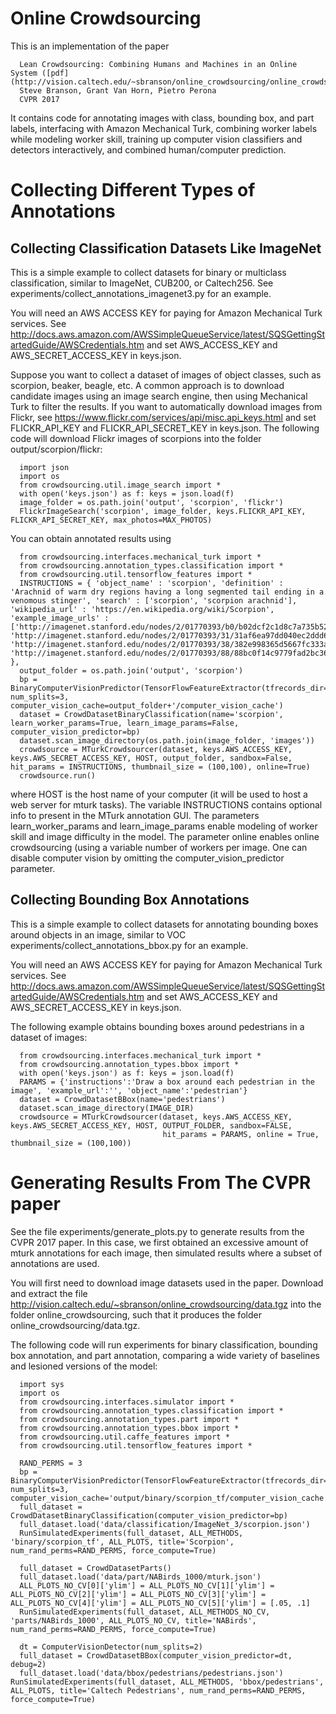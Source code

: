 # Online Crowdsourcing 
This is an implementation of the paper 
```
  Lean Crowdsourcing: Combining Humans and Machines in an Online System ([pdf](http://vision.caltech.edu/~sbranson/online_crowdsourcing/online_crowdsourcing_cvpr2017.pdf)) 
  Steve Branson, Grant Van Horn, Pietro Perona
  CVPR 2017
```

It contains code for annotating images with class, bounding box, and part labels, interfacing with Amazon Mechanical Turk, combining worker labels while modeling worker skill, training up computer vision classifiers and detectors interactively, and combined human/computer prediction.

# Collecting Different Types of Annotations

## Collecting Classification Datasets Like ImageNet
This is a simple example to collect datasets for binary or multiclass classification, similar to ImageNet, CUB200, or Caltech256.  See experiments/collect_annotations_imagenet3.py for an example.  

You will need an AWS ACCESS KEY for paying for Amazon Mechanical Turk services.  See http://docs.aws.amazon.com/AWSSimpleQueueService/latest/SQSGettingStartedGuide/AWSCredentials.htm and set AWS_ACCESS_KEY and AWS_SECRET_ACCESS_KEY in keys.json.  

Suppose you want to collect a dataset of images of object classes, such as scorpion, beaker, beagle, etc.  A common approach is to download candidate images using an image search engine, then using Mechanical Turk to filter the results.  If you want to automatically download images from Flickr, see https://www.flickr.com/services/api/misc.api_keys.html and set FLICKR_API_KEY and FLICKR_API_SECRET_KEY in keys.json.  The following code will download Flickr images of scorpions into the folder output/scorpion/flickr:
```
  import json
  import os
  from crowdsourcing.util.image_search import *
  with open('keys.json') as f: keys = json.load(f)
  image_folder = os.path.join('output', 'scorpion', 'flickr')
  FlickrImageSearch('scorpion', image_folder, keys.FLICKR_API_KEY, FLICKR_API_SECRET_KEY, max_photos=MAX_PHOTOS)
```
You can obtain annotated results using
```
  from crowdsourcing.interfaces.mechanical_turk import *
  from crowdsourcing.annotation_types.classification import *
  from crowdsourcing.util.tensorflow_features import *
  INSTRUCTIONS = { 'object_name' : 'scorpion', 'definition' : 'Arachnid of warm dry regions having a long segmented tail ending in a venomous stinger', 'search' : ['scorpion', 'scorpion arachnid'], 'wikipedia_url' : 'https://en.wikipedia.org/wiki/Scorpion', 'example_image_urls' : ['http://imagenet.stanford.edu/nodes/2/01770393/b0/b02dcf2c1d8c7a735b52ab74300c342124e4be5c.thumb', 'http://imagenet.stanford.edu/nodes/2/01770393/31/31af6ea97dd040ec2ddd6ae86fe1f601ecfc8c02.thumb', 'http://imagenet.stanford.edu/nodes/2/01770393/38/382e998365d5667fc333a7c8f5f6e74e3c1fe164.thumb', 'http://imagenet.stanford.edu/nodes/2/01770393/88/88bc0f14c9779fad2bc364f5f4d8269d452e26c2.thumb'] },
  output_folder = os.path.join('output', 'scorpion')
  bp = BinaryComputerVisionPredictor(TensorFlowFeatureExtractor(tfrecords_dir=output_folder+'/tf_records'), num_splits=3, computer_vision_cache=output_folder+'/computer_vision_cache')
  dataset = CrowdDatasetBinaryClassification(name='scorpion', learn_worker_params=True, learn_image_params=False, computer_vision_predictor=bp)
  dataset.scan_image_directory(os.path.join(image_folder, 'images'))
  crowdsource = MTurkCrowdsourcer(dataset, keys.AWS_ACCESS_KEY, keys.AWS_SECRET_ACCESS_KEY, HOST, output_folder, sandbox=False, hit_params = INSTRUCTIONS, thumbnail_size = (100,100), online=True) 
  crowdsource.run()
```
where HOST is the host name of your computer (it will be used to host a web server for mturk tasks).  The variable INSTRUCTIONS contains optional info to present in the MTurk annotation GUI.  The parameters learn_worker_params and learn_image_params enable modeling of worker skill and image difficulty in the model.  The parameter online enables online crowdsourcing (using a variable number of workers per image.  One can disable computer vision by omitting the computer_vision_predictor parameter.

## Collecting Bounding Box Annotations

This is a simple example to collect datasets for annotating bounding boxes around objects in an image, similar to VOC experiments/collect_annotations_bbox.py for an example.

You will need an AWS ACCESS KEY for paying for Amazon Mechanical Turk services.  See http://docs.aws.amazon.com/AWSSimpleQueueService/latest/SQSGettingStartedGuide/AWSCredentials.htm and set AWS_ACCESS_KEY and AWS_SECRET_ACCESS_KEY in keys.json.

The following example obtains bounding boxes around pedestrians in a dataset of images:
```
  from crowdsourcing.interfaces.mechanical_turk import *
  from crowdsourcing.annotation_types.bbox import *
  with open('keys.json') as f: keys = json.load(f)
  PARAMS = {'instructions':'Draw a box around each pedestrian in the image', 'example_url':'', 'object_name':'pedestrian'}
  dataset = CrowdDatasetBBox(name='pedestrians')
  dataset.scan_image_directory(IMAGE_DIR)
  crowdsource = MTurkCrowdsourcer(dataset, keys.AWS_ACCESS_KEY, keys.AWS_SECRET_ACCESS_KEY, HOST, OUTPUT_FOLDER, sandbox=FALSE,
                                  hit_params = PARAMS, online = True, thumbnail_size = (100,100))
```

# Generating Results From The CVPR paper

See the file experiments/generate_plots.py to generate results from the CVPR 2017 paper.  In this case, we first obtained an excessive amount of mturk annotations for each image, then simulated results where a subset of annotations are used.  

You will first need to download image datasets used in the paper.  Download and extract the file http://vision.caltech.edu/~sbranson/online_crowdsourcing/data.tgz into the folder online_crowdsourcing, such that it produces the folder online_crowdsourcing/data.tgz.

The following code will run experiments for binary classification, bounding box annotation, and part annotation, comparing a wide variety of baselines and lesioned versions of the model:
```
  import sys
  import os
  from crowdsourcing.interfaces.simulator import *
  from crowdsourcing.annotation_types.classification import *
  from crowdsourcing.annotation_types.part import *
  from crowdsourcing.annotation_types.bbox import *
  from crowdsourcing.util.caffe_features import *
  from crowdsourcing.util.tensorflow_features import *
  
  RAND_PERMS = 3
  bp = BinaryComputerVisionPredictor(TensorFlowFeatureExtractor(tfrecords_dir='output/binary/scorpion_tf/tf_records'), num_splits=3, computer_vision_cache='output/binary/scorpion_tf/computer_vision_cache')
  full_dataset = CrowdDatasetBinaryClassification(computer_vision_predictor=bp)
  full_dataset.load('data/classification/ImageNet_3/scorpion.json')
  RunSimulatedExperiments(full_dataset, ALL_METHODS, 'binary/scorpion_tf', ALL_PLOTS, title='Scorpion', num_rand_perms=RAND_PERMS, force_compute=True)
  
  full_dataset = CrowdDatasetParts()
  full_dataset.load('data/part/NABirds_1000/mturk.json')
  ALL_PLOTS_NO_CV[0]['ylim'] = ALL_PLOTS_NO_CV[1]['ylim'] = ALL_PLOTS_NO_CV[2]['ylim'] = ALL_PLOTS_NO_CV[3]['ylim'] = ALL_PLOTS_NO_CV[4]['ylim'] = ALL_PLOTS_NO_CV[5]['ylim'] = [.05, .1]
  RunSimulatedExperiments(full_dataset, ALL_METHODS_NO_CV, 'parts/NABirds_1000', ALL_PLOTS_NO_CV, title='NABirds', num_rand_perms=RAND_PERMS, force_compute=True)
  
  dt = ComputerVisionDetector(num_splits=2)
  full_dataset = CrowdDatasetBBox(computer_vision_predictor=dt, debug=2)
  full_dataset.load('data/bbox/pedestrians/pedestrians.json')
RunSimulatedExperiments(full_dataset, ALL_METHODS, 'bbox/pedestrians', ALL_PLOTS, title='Caltech Pedestrians', num_rand_perms=RAND_PERMS, force_compute=True)
```
  

